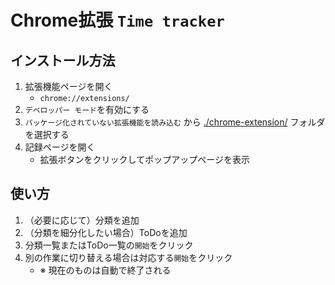 # Chrome拡張 `Time tracker`

## インストール方法
1. 拡張機能ページを開く
	- `chrome://extensions/`
1. `デベロッパー モード`を有効にする
1. `パッケージ化されていない拡張機能を読み込む` から [./chrome-extension/](./chrome-extension) フォルダを選択する
1. 記録ページを開く
	- 拡張ボタンをクリックしてポップアップページを表示

## 使い方
1. （必要に応じて）分類を追加
1. （分類を細分化したい場合）ToDoを追加
1. 分類一覧またはToDo一覧の`開始`をクリック
1. 別の作業に切り替える場合は対応する`開始`をクリック
	- ※ 現在のものは自動で終了される
